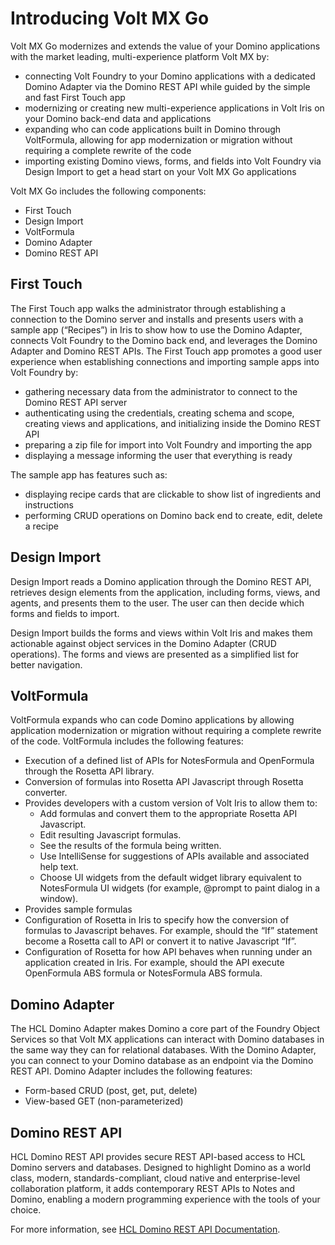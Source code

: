 # Introducing Volt MX Go

Volt MX Go modernizes and extends the value of your Domino applications with the market leading, multi-experience platform Volt MX by:

- connecting Volt Foundry to your Domino applications with a dedicated Domino Adapter via the Domino REST API while guided by the simple and fast First Touch app
- modernizing or creating new multi-experience applications in Volt Iris on your Domino back-end data and applications
- expanding who can code applications built in Domino through VoltFormula, allowing for app modernization or migration without requiring a complete rewrite of the code
- importing existing Domino views, forms, and fields into Volt Foundry via Design Import to get a head start on your Volt MX Go applications 

Volt MX Go includes the following components:

- First Touch
- Design Import
- VoltFormula
- Domino Adapter
- Domino REST API

## First Touch

The First Touch app walks the administrator through establishing a connection to the Domino server and installs and presents users with a sample app (“Recipes”) in Iris to show how to use the Domino Adapter, connects Volt Foundry to the Domino back end, and leverages the Domino Adapter and Domino REST APIs. The First Touch app promotes a good user experience when establishing connections and importing sample apps into Volt Foundry by:

- gathering necessary data from the administrator to connect to the Domino REST API server
- authenticating using the credentials, creating schema and scope, creating views and applications, and initializing inside the Domino REST API
- preparing a zip file for import into Volt Foundry and importing the app
- displaying a message informing the user that everything is ready

The sample app has features such as:

- displaying recipe cards that are clickable to show list of ingredients and instructions
- performing CRUD operations on Domino back end to create, edit, delete a recipe 

## Design Import

Design Import reads a Domino application through the Domino REST API, retrieves design elements from the application, including forms, views, and agents, and presents them to the user. The user can then decide which forms and fields to import. 

Design Import builds the forms and views within Volt Iris and makes them actionable against object services in the Domino Adapter (CRUD operations). The forms and views are presented as a simplified list for better navigation.

## VoltFormula

VoltFormula expands who can code Domino applications by allowing application modernization or migration without requiring a complete rewrite of the code. VoltFormula includes the following features:

- Execution of a defined list of APIs for NotesFormula and OpenFormula through the Rosetta API library.
- Conversion of formulas into Rosetta API Javascript through Rosetta converter.
- Provides developers with a custom version of Volt Iris to allow them to:
    - Add formulas and convert them to the appropriate Rosetta API Javascript.
    - Edit resulting Javascript formulas.
    - See the results of the formula being written.
    - Use IntelliSense for suggestions of APIs available and associated help text.
    - Choose UI widgets from the default widget library equivalent to NotesFormula UI widgets (for example, @prompt to paint dialog in a window).
- Provides sample formulas
- Configuration of Rosetta in Iris to specify how the conversion of formulas to Javascript behaves. For example, should the “If” statement become a Rosetta call to API or convert it to native Javascript “If”.
- Configuration of Rosetta for how API behaves when running under an application created in Iris. For example, should the API execute OpenFormula ABS formula or NotesFormula ABS formula.

## Domino Adapter

The HCL Domino Adapter makes Domino a core part of the Foundry Object Services so that Volt MX applications can interact with Domino databases in the same way they can for relational databases. With the Domino Adapter, you can connect to your Domino database as an endpoint via the Domino REST API. Domino Adapter includes the following features: 

- Form-based CRUD (post, get, put, delete)
- View-based GET (non-parameterized) 

## Domino REST API

HCL Domino REST API provides secure REST API-based access to HCL Domino servers and databases. Designed to highlight Domino as a world class, modern, standards-compliant, cloud native and enterprise-level collaboration platform, it adds contemporary REST APIs to Notes and Domino, enabling a modern programming experience with the tools of your choice. 

For more information, see [HCL Domino REST API Documentation](https://opensource.hcltechsw.com/Domino-rest-api/index.html).

